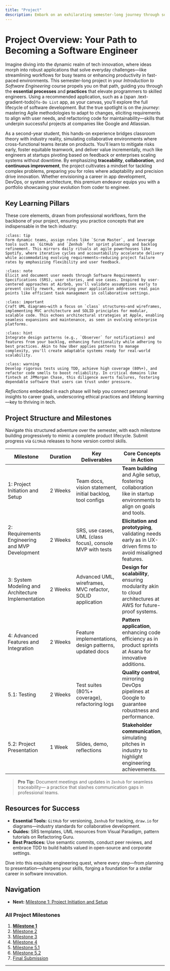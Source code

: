 ```yaml
---
title: "Project"
description: Embark on an exhilarating semester-long journey through software engineering fundamentals, applying Agile practices, design principles, and quality assurance to build a real-world application—such as a versatile {span .text-gradient-todo}`To-Do List` tool—that transforms theoretical knowledge into professional expertise.
---
```


# Project Overview: Your Path to Becoming a Software Engineer

Imagine diving into the dynamic realm of tech innovation, where ideas morph into robust applications that solve everyday challenges—like streamlining workflows for busy teams or enhancing productivity in fast-paced environments. This semester-long project in your *Introduction to Software Engineering* course propels you on that path, guiding you through the **essential processes** and **practices** that elevate programmers to skilled engineers. Using a recommended application, such as a {span .text-gradient-todo}`To-Do List` app, as your canvas, you'll explore the full lifecycle of software development. But the true spotlight is on the *journey*: mastering Agile methodologies to adapt to changes, eliciting requirements to align with user needs, and refactoring code for maintainability—skills that underpin successful projects at companies like Google and Atlassian.

As a second-year student, this hands-on experience bridges classroom theory with industry reality, simulating collaborative environments where cross-functional teams iterate on products. You'll learn to mitigate risks early, foster equitable teamwork, and deliver value incrementally, much like engineers at startups pivoting based on feedback or enterprises scaling systems without downtime. By emphasizing **traceability**, **collaboration**, and **continuous improvement**, the project cultivates a mindset for tackling complex problems, preparing you for roles where adaptability and precision drive innovation. Whether envisioning a career in app development, DevOps, or system architecture, this premium endeavor equips you with a portfolio showcasing your evolution from coder to engineer.

## Key Learning Pillars

These core elements, drawn from professional workflows, form the backbone of your project, ensuring you practice concepts that are indispensable in the tech industry:

```{admonition} Agile Project Management
:class: tip
Form dynamic teams, assign roles like `Scrum Master`, and leverage tools such as `GitHub` and `Zenhub` for sprint planning and backlog refinement. This mirrors daily rituals at agile powerhouses like Spotify, where iterative cycles and accountability accelerate delivery while accommodating evolving requirements—reducing project failure rates by emphasizing flexibility and user feedback.
```

```{admonition} Requirements Engineering
:class: note
Elicit and document user needs through Software Requirements Specifications (SRS), user stories, and use cases. Inspired by user-centered approaches at Airbnb, you'll validate assumptions early to prevent costly rework, ensuring your application addresses real pain points like efficient task management in collaborative settings.
```

```{admonition} System Design and Modeling
:class: important
Craft UML diagrams—with a focus on `class` structures—and wireframes, implementing MVC architecture and SOLID principles for modular, scalable code. This echoes architectural strategies at Apple, enabling seamless expansions and maintenance, as seen in evolving enterprise platforms.
```

```{admonition} Advanced Implementation
:class: hint
Integrate design patterns (e.g., `Observer` for notifications) and features from your backlog, enhancing functionality while adhering to best practices. Akin to how Uber applies patterns to manage complexity, you'll create adaptable systems ready for real-world scalability.
```

```{admonition} Quality Assurance
:class: warning
Develop rigorous tests using TDD, achieve high coverage (80%+), and refactor code smells to boost reliability. In critical domains like fintech at JPMorgan Chase, this diligence averts failures, fostering dependable software that users can trust under pressure.
```

*Reflections* embedded in each phase will help you connect personal insights to career goals, underscoring ethical practices and lifelong learning—key to thriving in tech.

## Project Structure and Milestones

Navigate this structured adventure over the semester, with each milestone building progressively to mimic a complete product lifecycle. Submit progress via `GitHub` releases to hone version control skills.

| Milestone | Duration | Key Deliverables | Core Concepts in Action |
|-----------|----------|------------------|-------------------------|
| 1: Project Initiation and Setup | 2 Weeks | Team docs, vision statement, initial backlog, tool configs | **Team building** and Agile setup, fostering collaboration like in startup environments to align on goals and tools. |
| 2: Requirements Engineering and MVP Development | 2 Weeks | SRS, use cases, UML (class focus), console MVP with tests | **Elicitation and prototyping**, validating needs early as in UX-driven firms to avoid misaligned features. |
| 3: System Modeling and Architecture Implementation | 2 Weeks | Advanced UML, wireframes, MVC refactor, SOLID application | **Design for scalability**, ensuring modularity akin to cloud architectures at AWS for future-proof systems. |
| 4: Advanced Features and Integration | 2 Weeks | Feature implementations, design patterns, updated docs | **Pattern application**, enhancing code efficiency as in product sprints at Asana for innovative additions. |
| 5.1: Testing | 2 Weeks | Test suites (80%+ coverage), refactoring logs | **Quality control**, mirroring DevOps pipelines at Google to guarantee robustness and performance. |
| 5.2: Project Presentation | 1 Week | Slides, demo, reflections | **Stakeholder communication**, simulating pitches in industry to highlight engineering achievements. |

> **Pro Tip:** Document meetings and updates in `Zenhub` for seamless traceability— a practice that slashes communication gaps in professional teams.

## Resources for Success

- **Essential Tools:** `GitHub` for versioning, `Zenhub` for tracking, `draw.io` for diagrams—industry standards for collaborative development.
- **Guides:** SRS templates, UML resources from Visual Paradigm, pattern tutorials on Refactoring Guru.
- **Best Practices:** Use semantic commits, conduct peer reviews, and embrace TDD to build habits valued in open-source and corporate settings.

Dive into this exquisite engineering quest, where every step—from planning to presentation—sharpens your skills, forging a foundation for a stellar career in software innovation.

## Navigation
- **Next:** [Milestone 1: Project Initiation and Setup](milestone-1)
### All Project Milestones
1. **[Milestone 1](milestone-1)**
2. [Milestone 2](milestone-2)
3. [Milestone 3](milestone-3)
4. [Milestone 4](milestone-4)
5. [Milestone 5.1](milestone-5-1)
6. [Milestone 5.2](milestone-5-2)
7. [Final Submission](final-submission)
---